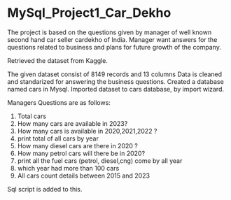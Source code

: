 # MySql_Project1_Car_Dekho
The project is based on the questions given by manager of well known second hand car seller cardekho of India.
Manager want answers for the questions related to business and plans for future growth of the company.

Retrieved the dataset from Kaggle.

The given dataset consist of 8149 records and 13 columns
Data is cleaned and standarized for answering the business questions. 
Created a database named cars in Mysql. Imported dataset to cars database, by import wizard.

Managers Questions are as follows:
1. Total cars
2. How many cars are available in 2023?
3. How many cars is available in 2020,2021,2022 ?
4. print total of all cars by year
5. How many diesel cars are there in  2020 ?
6. How many petrol cars will there be in 2020?
7. print all the fuel cars (petrol, diesel,cng) come by all year
8. which year had more than 100 cars
9. All cars count details between 2015 and 2023

Sql script is added to this.

